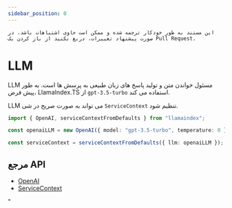 ```yaml
---
sidebar_position: 0
---
```


`این مستند به طور خودکار ترجمه شده و ممکن است حاوی اشتباهات باشد. در صورت پیشنهاد تغییرات، دریغ نکنید از باز کردن یک Pull Request.`

# LLM

LLM مسئول خواندن متن و تولید پاسخ های زبان طبیعی به پرسش ها است. به طور پیش فرض، LlamaIndex.TS از `gpt-3.5-turbo` استفاده می کند.

LLM می تواند به صورت صریح در شی `ServiceContext` تنظیم شود.

```typescript
import { OpenAI, serviceContextFromDefaults } from "llamaindex";

const openaiLLM = new OpenAI({ model: "gpt-3.5-turbo", temperature: 0 });

const serviceContext = serviceContextFromDefaults({ llm: openaiLLM });
```

## مرجع API

- [OpenAI](../../api/classes/OpenAI.md)
- [ServiceContext](../../api/interfaces/ServiceContext.md)

"
